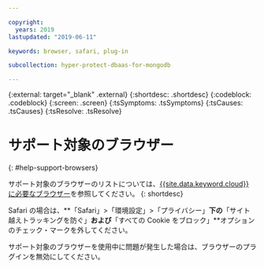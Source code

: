 ```yaml
---

copyright:
  years: 2019
lastupdated: "2019-06-11"

keywords: browser, safari, plug-in

subcollection: hyper-protect-dbaas-for-mongodb

---
```

{:external: target="_blank" .external}
{:shortdesc: .shortdesc}
{:codeblock: .codeblock}
{:screen: .screen}
{:tsSymptoms: .tsSymptoms}
{:tsCauses: .tsCauses}
{:tsResolve: .tsResolve}


# サポート対象のブラウザー
{: #help-support-browsers}

サポート対象のブラウザーのリストについては、[{{site.data.keyword.cloud}} に必要なブラウザー](/docs/overview?topic=overview-prereqs-platform#browsers-platform)を参照してください。
{: shortdesc}

Safari の場合は、**「Safari」>「環境設定」>「プライバシー」**下の**「サイト越えトラッキングを防ぐ」**および**「すべての Cookie をブロック」**オプションのチェック・マークを外してください。

サポート対象のブラウザーを使用中に問題が発生した場合は、ブラウザーのプラグインを無効にしてください。
